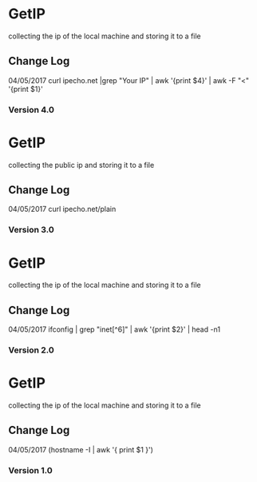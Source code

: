 # GetIP
collecting the ip of the local machine and storing it to a file
## Change Log
04/05/2017 
	curl ipecho.net |grep "Your IP" | awk '{print $4}' | awk -F "<" '{print $1}'
### Version 4.0

# GetIP
collecting the public ip and storing it to a file
## Change Log
04/05/2017
	curl ipecho.net/plain
### Version 3.0

# GetIP
collecting the ip of the local machine and storing it to a file
## Change Log
04/05/2017
	ifconfig | grep "inet[^6]" | awk '{print $2}' | head -n1
### Version 2.0

# GetIP
collecting the ip of the local machine and storing it to a file
## Change Log
04/05/2017 
	(hostname -I | awk '{ print $1 }')
### Version 1.0
